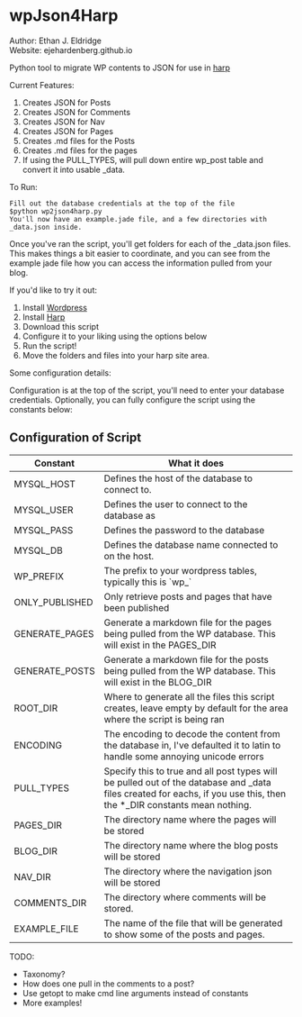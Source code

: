 wpJson4Harp
===========

Author: Ethan J. Eldridge  
Website: ejehardenberg.github.io  

Python tool to migrate WP contents to JSON for use in [harp](http://harpjs.com/)


Current Features:

1. Creates JSON for Posts
2. Creates JSON for Comments
3. Creates JSON for Nav
4. Creates JSON for Pages
5. Creates .md files for the Posts
6. Creates .md files for the pages
7. If using the PULL_TYPES, will pull down entire wp_post table and convert it into usable _data.

To Run:

    Fill out the database credentials at the top of the file
    $python wp2json4harp.py 
    You'll now have an example.jade file, and a few directories with _data.json inside.

Once you've ran the script, you'll get folders for each of the _data.json files. This makes things a bit easier to coordinate, and you can see from the example jade file how you can access the information pulled from your blog.

If you'd like to try it out:

1. Install [Wordpress](http://teamtreehouse.com/library/how-to-make-a-wordpress-blog/getting-started-with-wordpress/the-famous-5minute-wordpress-install-2)
2. Install [Harp](http://harpjs.com/)
3. Download this script
4. Configure it to your liking using the options below
5. Run the script!
6. Move the folders and files into your harp site area.

Some configuration details:

Configuration is at the top of the script, you'll need to enter your database credentials.
Optionally, you can fully configure the script using the constants below:

Configuration of Script
------------------------------------------------------------

<table>
	<thead>
		<tr>
			<th>Constant</th><th>What it does</th>
		</tr>
	</thead>
	<tbody>
		<tr>
			<td>MYSQL_HOST</td>
			<td>Defines the host of the database to connect to.</td>
		</tr>
		<tr>
			<td>MYSQL_USER</td>
			<td>Defines the user to connect to the database as</td>
		</tr>
		<tr>
			<td>MYSQL_PASS</td>
			<td>Defines the password to the database</td>
		</tr>
		<tr>
			<td>MYSQL_DB</td>
			<td>Defines the database name connected to on the host.</td>
		</tr>
		<tr>
			<td>WP_PREFIX</td>
			<td>The prefix to your wordpress tables, typically this is `wp_`</td>
		</tr>
		<tr>
			<td>ONLY_PUBLISHED</td>
			<td>Only retrieve posts and pages that have been published</td>
		</tr>
		<tr>
			<td>GENERATE_PAGES</td>
			<td>Generate a markdown file for the pages being pulled from the WP database. This will exist in the PAGES_DIR</td>
		</tr>
		<tr>
			<td>GENERATE_POSTS</td>
			<td>Generate a markdown file for the posts being pulled from the WP database. This will exist in the BLOG_DIR</td>
		</tr>
		<tr>
			<td>ROOT_DIR</td>
			<td>Where to generate all the files this script creates, leave empty by default for the area where the script is being ran</td>
		</tr>
		<tr>
			<td>ENCODING</td>
			<td>The encoding to decode the content from the database in, I've defaulted it to latin to handle some annoying unicode errors</td>
		</tr>
		<tr>
			<td>PULL_TYPES</td>
			<td>Specify this to true and all post types will be pulled out of the database and _data files created for eachs, if you use this, then the *_DIR constants mean nothing.</td>
		</tr>
		<tr>
			<td>PAGES_DIR</td>
			<td>The directory name where the pages will be stored</td>
		</tr>
		<tr>
			<td>BLOG_DIR</td>
			<td>The directory name where the blog posts will be stored</td>
		</tr>
		<tr>
			<td>NAV_DIR</td>
			<td>The directory where the navigation json will be stored</td>
		</tr>
		<tr>
			<td>COMMENTS_DIR</td>
			<td>The directory where comments will be stored. </td>
		</tr>
		<tr>
			<td>EXAMPLE_FILE</td>
			<td>The name of the file that will be generated to show some of the posts and pages.</td>
		</tr>
	</tbody>
</table>

TODO: 

- Taxonomy?
- How does one pull in the comments to a post?
- Use getopt to make cmd line arguments instead of constants
- More examples!


